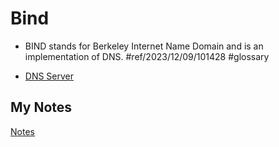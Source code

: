 # Bind
- BIND stands for Berkeley Internet Name Domain and is an implementation of DNS. #ref/2023/12/09/101428 #glossary

- [DNS Server](dns-server.md)
## My Notes
[Notes](mynotes/bind-notes.md)
